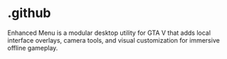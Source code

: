 # .github
Enhanced Menu is a modular desktop utility for GTA V that adds local interface overlays, camera tools, and visual customization for immersive offline gameplay.
